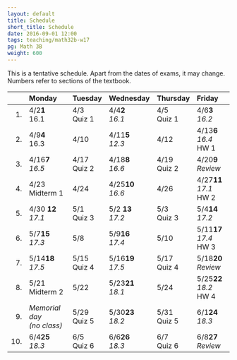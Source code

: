 ```yaml
---
layout: default
title: Schedule
short_title: Schedule
date: 2016-09-01 12:00
tags: teaching/math32b-w17
pg: Math 3B
weight: 600
---
```


This is a tentative schedule. Apart from the dates of exams, it may change. Numbers refer to sections of the textbook.

<table class="schedule">
    <thead>
        <tr class="header">
            <th align="right"></th>
            <th align="left">Monday</th>
            <th align="left">Tuesday</th>
            <th align="left">Wednesday</th>
            <th align="left">Thursday</th>
            <th align="left">Friday</th>
        </tr>
    </thead>
    <tbody>
        <tr class="even">
            <td align="right">1.</td>
            <td align="left"><span class="right">4/2</span><span class="left"><b>1</b></span><br>16.1</td>
            <td align="left"><span class="right">4/3</span><span class="left"><b></b></span><br><span class="hw">Quiz 1</span></td>
            <td align="left"><span class="right">4/4</span><span class="left"><b>2</b></span><br><em>16.1</em></td>
            <td align="left"><span class="right">4/5</span><span class="left"><b></b></span><br><span class="hw">Quiz 1</span></td>
            <td align="left"><span class="right">4/6</span><span class="left"><b>3</b></span><br><em>16.2</em></td>
        </tr>
        <tr class="odd">
            <td align="right">2.</td>
            <td align="left"><span class="right">4/9</span><span class="left"><b>4</b></span><br>16.3</td>
            <td align="left"><span class="right">4/10</span><span class="left"><b> </b></span><br></td>
            <td align="left"><span class="right">4/11</span><span class="left"><b>5</b></span><br><em>12.3</em></td>
            <td align="left"><span class="right">4/12</span><span class="left"><b> </b></span><br></td>
            <td align="left"><span class="right">4/13</span><span class="left"><b>6</b></span><br><em>16.4</em> <span class="hw">HW 1</span></td>
        </tr>
        <tr class="even">
            <td align="right">3.</td>
            <td align="left"><span class="right">4/16</span><span class="left"><b>7</b></span><br><em>16.5</em></td>
            <td align="left"><span class="right">4/17</span><span class="left"><b> </b></span><br><span class="hw">Quiz 2</span></td>
            <td align="left"><span class="right">4/18</span><span class="left"><b>8</b></span><br><em>16.6</em></td>
            <td align="left"><span class="right">4/19</span><span class="left"><b> </b></span><br><span class="hw">Quiz 2</span></td>
            <td align="left"><span class="right">4/20</span><span class="left"><b>9</b></span><br><em>Review</em></td>
        </tr>
        <tr class="odd">
            <td align="right">4.</td>
            <td align="left"><span class="right">4/23</span><span class="left"><b></b></span><br><span class="exam">Midterm 1</span></td>
            <td align="left"><span class="right">4/24</span><span class="left"><b></b></span><br></td>
            <td align="left"><span class="right">4/25</span><span class="left"><b>10</b></span><br><em>16.6</em></td>
            <td align="left"><span class="right">4/26</span><span class="left"><b></b></span><br></td>
            <td align="left"><span class="right">4/27</span><span class="left"><b>11</b></span><br><em>17.1</em> <span class="hw">HW 2</span></td>
        </tr>
        <tr class="even">
            <td align="right">5.</td>
            <td align="left"><span class="right">4/30 </span><span class="left"><b>12</b></span><br><em>17.1</em></td>
            <td align="left"><span class="right">5/1 </span><span class="left"><b>  </b></span><br><span class="hw">Quiz 3</span></td>
            <td align="left"><span class="right">5/2 </span><span class="left"><b>13</b></span><br><em>17.2</em></td>
            <td align="left"><span class="right">5/3 </span><span class="left"><b>  </b></span><br><span class="hw">Quiz 3</span></td>
            <td align="left"><span class="right">5/4</span><span class="left"><b>14</b></span><br><em>17.2</em></td>
        </tr>
        <tr class="odd">
            <td align="right">6.</td>
            <td align="left"><span class="right">5/7</span><span class="left"><b>15</b></span><br><em>17.3</em></td>
            <td align="left"><span class="right">5/8</span><span class="left"><b>  </b></span><br></td>
            <td align="left"><span class="right">5/9</span><span class="left"><b>16</b></span><br><em>17.4</em></td>
            <td align="left"><span class="right">5/10</span><span class="left"><b>  </b></span><br></td>
            <td align="left"><span class="right">5/11</span><span class="left"><b>17</b></span><br><em>17.4</em> <span class="hw">HW 3</span></td>
        </tr>
        <tr class="even">
            <td align="right">7.</td>
            <td align="left"><span class="right">5/14</span><span class="left"><b>18</b></span><br><em>17.5</em></td>
            <td align="left"><span class="right">5/15</span><span class="left"><b>  </b></span><br><span class="hw">Quiz 4</span></td>
            <td align="left"><span class="right">5/16</span><span class="left"><b>19</b></span><br><em>17.5</em></td>
            <td align="left"><span class="right">5/17</span><span class="left"><b>  </b></span><br><span class="hw">Quiz 4</span></td>
            <td align="left"><span class="right">5/18</span><span class="left"><b>20</b></span><br><em>Review</em></td>
        </tr>
        <tr class="odd">
            <td align="right">8.</td>
            <td align="left"><span class="right">5/21</span><span class="left"><b>  </b></span><br><span class="exam">Midterm 2</span></td>
            <td align="left"><span class="right">5/22</span><span class="left"><b>  </b></span><br></td>
            <td align="left"><span class="right">5/23</span><span class="left"><b>21</b></span><br><em>18.1</em></td>
            <td align="left"><span class="right">5/24</span><span class="left"><b>  </b></span><br></td>
            <td align="left"><span class="right">5/25</span><span class="left"><b>22</b></span><br><em>18.2</em> <span class="hw">HW 4</span></td>
        </tr>
        <tr class="even">
            <td align="right">9.</td>
            <td align="left" class="hol"><em>Memorial day<br>(no class)</em></td>
            <td align="left"><span class="right">5/29</span><span class="left"><b>  </b></span><br><span class="hw">Quiz 5</span></td>
            <td align="left"><span class="right">5/30</span><span class="left"><b>23</b></span><br><em>18.2</em></td>
            <td align="left"><span class="right">5/31</span><span class="left"><b>  </b></span><br><span class="hw">Quiz 5</span></td>
            <td align="left"><span class="right">6/1</span><span class="left"><b>24</b></span><br><em>18.3</em></td>
        </tr>
        <tr class="odd">
            <td align="right">10.</td>
            <td align="left"><span class="right">6/4</span><span class="left"><b>25</b></span><br><em>18.3</em></td>
            <td align="left"><span class="right">6/5</span><span class="left"><b>  </b></span><br><span class="hw">Quiz 6</span></td>
            <td align="left"><span class="right">6/6</span><span class="left"><b>26</b></span><br><em>18.3</em></td>
            <td align="left"><span class="right">6/7</span><span class="left"><b>  </b></span><br><span class="hw">Quiz 6</span></td>
            <td align="left"><span class="right">6/8</span><span class="left"><b>27</b></span><br><em>Review</em></td>
        </tr>
    </tbody>
</table>
